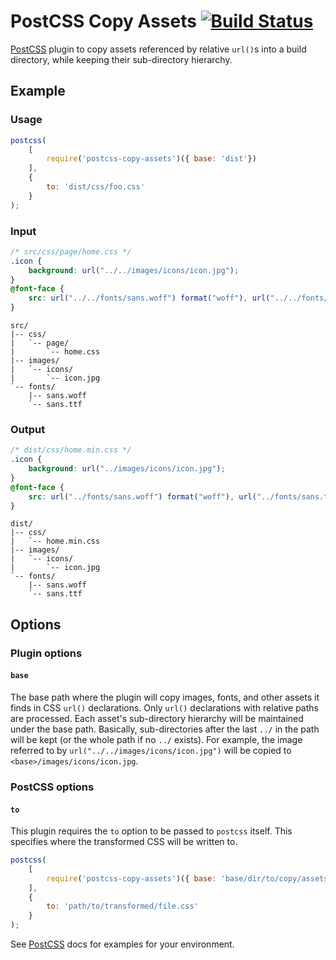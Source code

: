 # PostCSS Copy Assets [![Build Status][ci-img]][ci]

[PostCSS] plugin to copy assets referenced by relative `url()`s into a build directory, while keeping their sub-directory hierarchy.

[PostCSS]: https://github.com/postcss/postcss
[ci-img]:  https://travis-ci.org/shutterstock/postcss-copy-assets.svg
[ci]:      https://travis-ci.org/shutterstock/postcss-copy-assets

## Example
### Usage
```js
postcss(
    [
        require('postcss-copy-assets')({ base: 'dist'})
    ],
    {
        to: 'dist/css/foo.css'
    }
);
```
### Input
```css
/* src/css/page/home.css */
.icon {
    background: url("../../images/icons/icon.jpg");
}
@font-face {
    src: url("../../fonts/sans.woff") format("woff"), url("../../fonts/sans.ttf") format("truetype");
}
```
```
src/
|-- css/
|   `-- page/
|       `-- home.css
|-- images/
|   `-- icons/
|       `-- icon.jpg
`-- fonts/
    |-- sans.woff
    `-- sans.ttf
```

### Output
```css
/* dist/css/home.min.css */
.icon {
    background: url("../images/icons/icon.jpg");
}
@font-face {
    src: url("../fonts/sans.woff") format("woff"), url("../fonts/sans.ttf") format("truetype");
}
```
```
dist/
|-- css/
|   `-- home.min.css
|-- images/
|   `-- icons/
|       `-- icon.jpg
`-- fonts/
    |-- sans.woff
    `-- sans.ttf
```

## Options

### Plugin options

#### `base`
The base path where the plugin will copy images, fonts, and other assets it finds in CSS `url()` declarations. Only `url()` declarations with relative paths are processed. Each asset's sub-directory hierarchy will be maintained under the base path. Basically, sub-directories after the last `../` in the path will be kept (or the whole path if no `../` exists). For example, the image referred to by `url("../../images/icons/icon.jpg")` will be copied to `<base>/images/icons/icon.jpg`.

### PostCSS options

#### `to`
This plugin requires the `to` option to be passed to `postcss` itself. This specifies where the transformed CSS will be written to.

```js
postcss(
    [
        require('postcss-copy-assets')({ base: 'base/dir/to/copy/assets'})
    ],
    {
        to: 'path/to/transformed/file.css'
    }
);
```

See [PostCSS] docs for examples for your environment.
